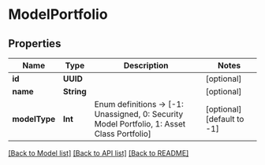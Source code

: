 # ModelPortfolio

## Properties
Name | Type | Description | Notes
------------ | ------------- | ------------- | -------------
**id** | **UUID** |  | [optional] 
**name** | **String** |  | [optional] 
**modelType** | **Int** | Enum definitions -&gt; [-1: Unassigned, 0: Security Model Portfolio, 1: Asset Class Portfolio] | [optional] [default to -1]

[[Back to Model list]](../README.md#models) [[Back to API list]](../README.md#api-endpoints) [[Back to README]](../README.md)


